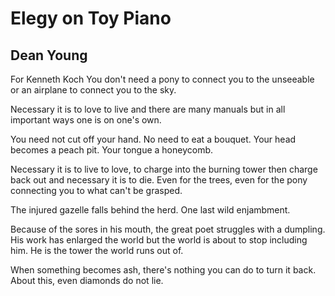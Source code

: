 # Elegy on Toy Piano
## Dean Young
For Kenneth Koch
You don't need a pony
to connect you to the unseeable
or an airplane to connect you to the sky.

Necessary it is to love to live
and there are many manuals
but in all important ways
one is on one's own.

You need not cut off your hand.
No need to eat a bouquet.
Your head becomes a peach pit.
Your tongue a honeycomb.

Necessary it is to live to love,
to charge into the burning tower
then charge back out
and necessary it is to die.
Even for the trees, even for the pony
connecting you to what can't be grasped.

The injured gazelle falls behind the
herd. One last wild enjambment.

Because of the sores in his mouth,
the great poet struggles with a dumpling.
His work has enlarged the world
but the world is about to stop including him.
He is the tower the world runs out of.

When something becomes ash,
there's nothing you can do to turn it back.
About this, even diamonds do not lie.